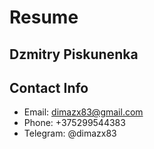 # Resume

## Dzmitry Piskunenka
## Contact Info
* Email: [dimazx83@gmail.com](dimazx83@gmail.com)
* Phone: +375299544383
* Telegram: @dimazx83
